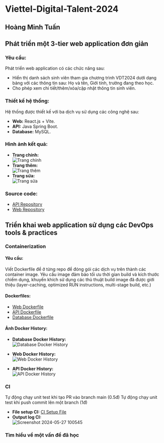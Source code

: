 # Viettel-Digital-Talent-2024
## Hoàng Minh Tuấn
## Phát triển một 3-tier web application đơn giản

### Yêu cầu:
Phát triển web application có các chức năng sau:
- Hiển thị danh sách sinh viên tham gia chương trình VDT2024 dưới dạng bảng với các thông tin sau: Họ và tên, Giới tính, trường đang theo học.
- Cho phép xem chi tiết/thêm/xóa/cập nhật thông tin sinh viên.

### Thiết kế hệ thống:
Hệ thống được thiết kế với ba dịch vụ sử dụng các công nghệ sau:
- **Web:** React.js + Vite.
- **API:** Java Spring Boot.
- **Database:** MySQL.

### Hình ảnh kết quả:
- **Trang chính:**\
  ![Trang chính](https://github.com/ligmaDbolzz/HoangMinhTuan/assets/104216461/7275b0c9-011d-4a6c-90a7-27dd1996923e)
- **Trang thêm:**\
  ![Trang thêm](https://github.com/ligmaDbolzz/HoangMinhTuan/assets/104216461/04bcfcc4-cae2-4435-b2e4-3e332266aac8)
- **Trang sửa:**\
  ![Trang sửa](https://github.com/ligmaDbolzz/HoangMinhTuan/assets/104216461/829109ae-ff35-4d8f-83ea-033943b6e050)

### Source code:
- [API Repository](https://github.com/ligmaDbolzz/vdt_mid_BE)
- [Web Repository](https://github.com/ligmaDbolzz/vdt_mid_FE/tree/main/student-web)

## Triển khai web application sử dụng các DevOps tools & practices

### Containerization

#### Yêu cầu:
Viết Dockerfile để ở từng repo để đóng gói các dịch vụ trên thành các container image. Yêu cầu image đảm bảo tối ưu thời gian build và kích thước chiếm dụng, khuyến khích sử dụng các thủ thuật build image đã được giới thiệu (layer-caching, optimized RUN instructions, multi-stage build, etc.)

#### Dockerfiles:
- [Web Dockerfile](https://github.com/ligmaDbolzz/vdt_mid_FE/blob/main/student-web/Dockerfile)
- [API Dockerfile](https://github.com/ligmaDbolzz/vdt_mid_BE/blob/main/Dockerfile)
- [Database Dockerfile](https://github.com/ligmaDbolzz/vdt_mid/blob/main/mysql/Dockerfile)

#### Ảnh Docker History:
- **Database Docker History:**\
  ![Database Docker History](https://github.com/ligmaDbolzz/HoangMinhTuan/assets/104216461/6a77586b-cdd5-497b-af3c-9412709e0217)

- **Web Docker History:**\
  ![Web Docker History](https://github.com/ligmaDbolzz/HoangMinhTuan/assets/104216461/7daa9421-a308-488b-ac89-e51a0b507f59)

- **API Docker History:**\
  ![API Docker History](https://github.com/ligmaDbolzz/HoangMinhTuan/assets/104216461/035f74c7-8a9c-43a8-8411-2cc837493319)

### CI
Tự động chạy unit test khi tạo PR vào branch main (0.5đ)
Tự động chạy unit test khi push commit lên một branch (1đ)
- **File setup CI:** [CI Setup File](https://github.com/ligmaDbolzz/vdt_mid_BE/blob/main/.github/workflows/ci.yml)
- **Output log CI:**\
  ![Screenshot 2024-05-27 100545](https://github.com/ligmaDbolzz/HoangMinhTuan/assets/104216461/b925fcf7-95ae-4306-9394-d4dc129be370)

### Tìm hiểu về một vấn đề đã học
